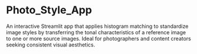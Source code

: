 # Photo_Style_App
An interactive Streamlit app that applies histogram matching to standardize image styles by transferring the tonal characteristics of a reference image to one or more source images. Ideal for photographers and content creators seeking consistent visual aesthetics.
